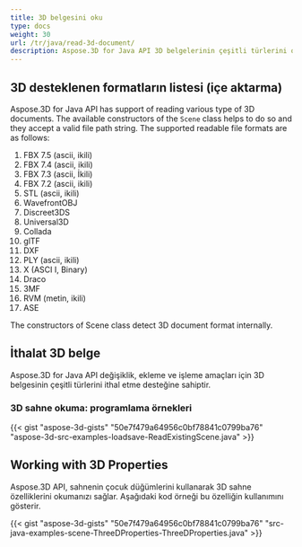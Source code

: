 ```yaml
---
title: 3D belgesini oku
type: docs
weight: 30
url: /tr/java/read-3d-document/
description: Aspose.3D for Java API 3D belgelerinin çeşitli türlerini okuma desteğine sahiptir.
---
```

##  **3D desteklenen formatların listesi (içe aktarma)**
Aspose.3D for Java API has support of reading various type of 3D documents. The available constructors of the `Scene` class helps to do so and they accept a valid file path string. The supported readable file formats are as follows:

1. FBX 7.5 (ascii, ikili)
1. FBX 7.4 (ascii, ikili)
1. FBX 7.3 (ascii, İkili)
1. FBX 7.2 (ascii, ikili)
1. STL (ascii, ikili)
1. WavefrontOBJ
1. Discreet3DS
1. Universal3D
1. Collada
1. glTF
1. DXF
1. PLY (ascii, ikili)
1. X (ASCI I, Binary)
1. Draco
1. 3MF
1. RVM (metin, ikili)
1. ASE

The constructors of Scene class detect 3D document format internally.
##  **İthalat 3D belge**
Aspose.3D for Java API değişiklik, ekleme ve işleme amaçları için 3D belgesinin çeşitli türlerini ithal etme desteğine sahiptir.
###  **3D sahne okuma: programlama örnekleri**
{{< gist "aspose-3d-gists" "50e7f479a64956c0bf78841c0799ba76" "aspose-3d-src-examples-loadsave-ReadExistingScene.java" >}}
##  **Working with 3D Properties**
Aspose.3D API, sahnenin çocuk düğümlerini kullanarak 3D sahne özelliklerini okumanızı sağlar. Aşağıdaki kod örneği bu özelliğin kullanımını gösterir.

{{< gist "aspose-3d-gists" "50e7f479a64956c0bf78841c0799ba76" "src-java-examples-scene-ThreeDProperties-ThreeDProperties.java" >}}



